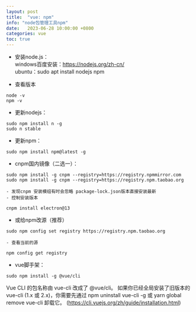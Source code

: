 ```yaml
---
layout: post
title:  "vue: npm"
info: "node包管理工具npm"
date:   2023-06-28 10:00:00 +0800
categories: vue
toc: true
---
```



- 安装node.js：  
windows百度安装：https://nodejs.org/zh-cn/  
ubuntu：sudo apt install nodejs npm

- 查看版本
```
node -v
npm -v
```

- 更新nodejs：
```
sudo npm install n -g
sudo n stable
```

- 更新npm：
```
sudo npm install npm@latest -g
```

- cnpm国内镜像（二选一）：
```
sudo npm install -g cnpm --registry=https://registry.npmmirror.com
sudo npm install -g cnpm --registry=https://registry.npm.taobao.org
```
    - 发现cnpm 安装模组有时会忽略 package-lock.json版本直接安装最新
    - 控制安装版本
```
cnpm install electron@13
```

- 或给npm改源（推荐）
```
sudo npm config set registry https://registry.npm.taobao.org
```
    - 查看当前的源
```
npm config get registry 
```

- vue脚手架：
```
sudo npm install -g @vue/cli
```
Vue CLI 的包名称由 vue-cli 改成了 @vue/cli。 如果你已经全局安装了旧版本的 vue-cli (1.x 或 2.x)，你需要先通过 npm uninstall vue-cli -g 或 yarn global remove vue-cli 卸载它。
(https://cli.vuejs.org/zh/guide/installation.html)







